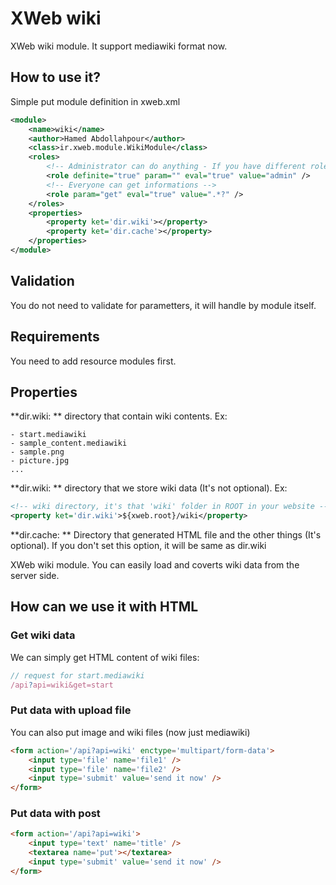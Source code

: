 # XWeb wiki
XWeb wiki module. It support mediawiki format now.

## How to use it?
Simple put module definition in xweb.xml

```xml
<module>
	<name>wiki</name>
	<author>Hamed Abdollahpour</author>
	<class>ir.xweb.module.WikiModule</class>
	<roles>
		<!-- Administrator can do anything - If you have different role for administration change this item -->
		<role definite="true" param="" eval="true" value="admin" />
		<!-- Everyone can get informations -->
		<role param="get" eval="true" value=".*?" />
	</roles>
	<properties>
		<property ket='dir.wiki'></property>
		<property ket='dir.cache'></property>
	</properties>
</module>
```

## Validation
You do not need to validate for parametters, it will handle by module itself.

## Requirements
You need to add resource modules first.

## Properties
**dir.wiki: ** directory that contain wiki contents. Ex:
```
- start.mediawiki
- sample_content.mediawiki
- sample.png
- picture.jpg
...
```

**dir.wiki: ** directory that we store wiki data (It's not optional). Ex:
```xml
<!-- wiki directory, it's that 'wiki' folder in ROOT in your website -->
<property ket='dir.wiki'>${xweb.root}/wiki</property>
```

**dir.cache: ** Directory that generated HTML file and the other things (It's optional). If you don't set this option, it will be same as dir.wiki


XWeb wiki module. You can easily load and coverts wiki data from the server side.

## How can we use it with HTML
### Get wiki data
We can simply get HTML content of wiki files:
```javascript
// request for start.mediawiki
/api?api=wiki&get=start
```

### Put data with upload file
You can also put image and wiki files (now just mediawiki)
```html
<form action='/api?api=wiki' enctype='multipart/form-data'>
	<input type='file' name='file1' />
	<input type='file' name='file2' />
	<input type='submit' value='send it now' />
</form>
```

### Put data with post
```html
<form action='/api?api=wiki'>
	<input type='text' name='title' />
	<textarea name='put'></textarea>
	<input type='submit' value='send it now' />
</form>
```

